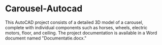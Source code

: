 # Carousel-Autocad
This AutoCAD project consists of a detailed 3D model of a carousel, complete with individual components such as horses, wheels, electric motors, floor, and ceiling. The project documentation is available in a Word document named "Documentatie.docx."
